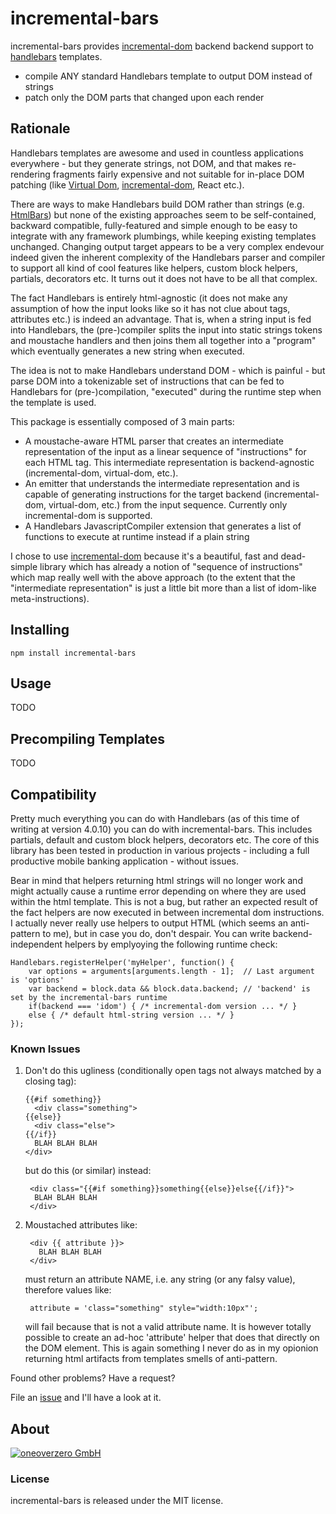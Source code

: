 incremental-bars
=============

incremental-bars provides [incremental-dom](https://github.com/google/incremental-dom) backend backend support to [handlebars](http://www.handlebarsjs.com) templates.

- compile ANY standard Handlebars template to output DOM instead of strings
- patch only the DOM parts that changed upon each render

Rationale
----------

Handlebars templates are awesome and used in countless applications everywhere - but they generate strings, not DOM, and that makes re-rendering fragments fairly expensive and not suitable for in-place DOM patching (like [Virtual Dom](https://github.com/Matt-Esch/virtual-dom), [incremental-dom](https://github.com/google/incremental-dom), React etc.).

There are ways to make Handlebars build DOM rather than strings (e.g. [HtmlBars](https://github.com/tildeio/htmlbars)) but none of the existing approaches seem to be self-contained, backward compatible, fully-featured and simple enough to be easy to integrate with any framework plumbings, while keeping existing templates unchanged. Changing output target appears to be a very complex endevour indeed given the inherent complexity of the Handlebars parser and compiler to support all kind of cool features like helpers, custom block helpers, partials, decorators etc. It turns out it does not have to be all that complex. 

The fact Handlebars is entirely html-agnostic (it does not make any assumption of how the input looks like so it has not clue about tags, attributes etc.) is indeed an advantage. That is, when a string input is fed into Handlebars, the (pre-)compiler splits the input into static strings tokens and moustache handlers and then joins them all together into a "program" which eventually generates a new string when executed. 

The idea is not to make Handlebars understand DOM - which is painful - but parse DOM into a tokenizable set of instructions that can be fed to Handlebars for (pre-)compilation, "executed" during the runtime step when the template is used.

This package is essentially composed of 3 main parts:
- A moustache-aware HTML parser that creates an intermediate representation of the input as a linear sequence of "instructions" for each HTML tag. This intermediate representation is backend-agnostic (incremental-dom, virtual-dom, etc.). 
- An emitter that understands the intermediate representation and is capable of generating instructions for the target backend (incremental-dom, virtual-dom, etc.) from the input sequence. Currently only incremental-dom is supported.
- A Handlebars JavascriptCompiler extension that generates a list of functions to execute at runtime instead if a plain string 

I chose to use [incremental-dom](https://github.com/google/incremental-dom) because it's a beautiful, fast and dead-simple library which has already a notion of "sequence of instructions" which map really well with the above approach (to the extent that the "intermediate representation" is just a little bit more than a list of idom-like meta-instructions).

Installing
----------

    npm install incremental-bars

Usage
-----

TODO

Precompiling Templates
----------------------

TODO

Compatibility
-------------

Pretty much everything you can do with Handlebars (as of this time of writing at version 4.0.10) you can do with incremental-bars. This includes partials, default and custom block helpers, decorators etc. The core of this library has been tested in production in various projects - including a full productive mobile banking application - without issues.

Bear in mind that helpers returning html strings will no longer work and might actually cause a runtime error depending on where they are used within the html template. This is not a bug, but rather an expected result of the fact helpers are now executed in between incremental dom instructions. I actually never really use helpers to output HTML (which seems an anti-pattern to me), but in case you do, don't despair. You can write backend-independent helpers by emplyoying the following runtime check:
    
    Handlebars.registerHelper('myHelper', function() {
        var options = arguments[arguments.length - 1];  // Last argument is 'options'
        var backend = block.data && block.data.backend; // 'backend' is set by the incremental-bars runtime
        if(backend === 'idom') { /* incremental-dom version ... */ }
        else { /* default html-string version ... */ }
    });

### Known Issues

1. Don't do this ugliness (conditionally open tags not always matched by a closing tag):

       {{#if something}}
         <div class="something">
       {{else}}
         <div class="else"> 
       {{/if}}
         BLAH BLAH BLAH
       </div>
    
    but do this (or similar) instead:

        <div class="{{#if something}}something{{else}}else{{/if}}">
         BLAH BLAH BLAH
        </div>    

2. Moustached attributes like:

        <div {{ attribute }}>
          BLAH BLAH BLAH
        </div>
    
    must return an attribute NAME, i.e. any string (or any falsy value), therefore values like:

        attribute = 'class="something" style="width:10px"';

    will fail because that is not a valid attribute name.
    It is however totally possible to create an ad-hoc 'attribute' helper that does that directly on the DOM element.
    This is again something I never do as in my opionion returning html artifacts from templates smells of anti-pattern.


Found other problems? Have a request?

File an [issue](https://github.com/atomictag/incremental-bars/issues) and I'll have a look at it. 

About
-----

[![oneoverzero GmbH](http://oneoverzero.net/assets/img/logo.png)](http://oneoverzero.net)

### License

incremental-bars is released under the MIT license.

